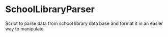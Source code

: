 # SchoolLibraryParser
Script to parse data from school library data base and format it in an easier way to manipulate
